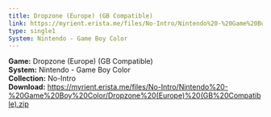 ```yaml
---
title: Dropzone (Europe) (GB Compatible)
link: https://myrient.erista.me/files/No-Intro/Nintendo%20-%20Game%20Boy%20Color/Dropzone%20(Europe)%20(GB%20Compatible).zip
type: single1
System: Nintendo - Game Boy Color
---
```

<b>Game:</b> Dropzone (Europe) (GB Compatible)<br>
<b>System:</b> Nintendo - Game Boy Color<br>
<b>Collection:</b> No-Intro<br>
<b>Download:</b> https://myrient.erista.me/files/No-Intro/Nintendo%20-%20Game%20Boy%20Color/Dropzone%20(Europe)%20(GB%20Compatible).zip